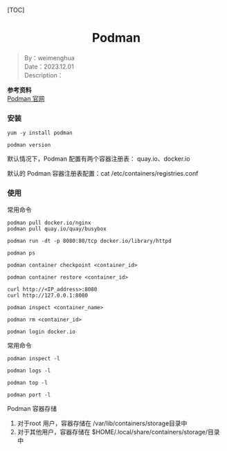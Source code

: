 [TOC]

<h1 align="center">Podman</h1>

> By：weimenghua  
> Date：2023.12.01  
> Description：  

**参考资料**  
[Podman 官网](https://podman.io/)



### 安装
```
yum -y install podman

podman version
```

默认情况下，Podman 配置有两个容器注册表： quay.io、docker.io

默认的 Podman 容器注册表配置：cat /etc/containers/registries.conf



### 使用
常用命令
```
podman pull docker.io/nginx
podman pull quay.io/quay/busybox

podman run -dt -p 8080:80/tcp docker.io/library/httpd

podman ps

podman container checkpoint <container_id>

podman container restore <container_id>

curl http://<IP_address>:8080
curl http://127.0.0.1:8080

podman inspect <container_name>

podman rm <container_id>

podman login docker.io
```

常用命令
```
podman inspect -l

podman logs -l

podman top -l

podman port -l
```


Podman 容器存储
1. 对于root 用户，容器存储在 /var/lib/containers/storage目录中
2. 对于其他用户，容器存储在 $HOME/.local/share/containers/storage/目录中